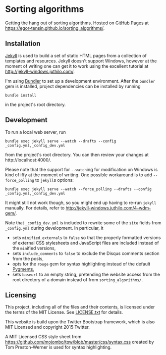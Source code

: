 # Sorting algorithms

Getting the hang out of sorting algorithms.
Hosted on [GitHub Pages](https://pages.github.com) at
https://egor-tensin.github.io/sorting_algorithms/.

## Installation

[Jekyll](http://jekyllrb.com/) is used to build a set of static HTML pages from
a collection of templates and resources.
Jekyll doesn't support Windows, however at the moment of writing one can get it
to work using the excellent tutorial at http://jekyll-windows.juthilo.com/.

I'm using [Bundler](http://bundler.io/) to set up a development environment.
After the `bundler` gem is installed, project dependencies can be installed by
running

    bundle install

in the project's root directory.

## Development

To run a local web server, run

    bundle exec jekyll serve --watch --drafts --config _config.yml,_config_dev.yml

from the project's root directory.
You can then review your changes at http://localhost:4000/.

Please note that the support for `--watch`ing for modification on Windows is
kind of iffy at the moment of writing.
One possible workaround is to add `--force_polling` to `jekyll`s options:

    bundle exec jekyll serve --watch --force_polling --drafts --config _config.yml,_config_dev.yml

It might still not work though, so you might end up having to re-run `jekyll`
manually.
For details, refer to http://jekyll-windows.juthilo.com/4-wdm-gem/.

Note that `_config_dev.yml` is included to rewrite some of the `site` fields
from `_config.yml` during development.
In particular, it

* sets `minified_externals` to `false` so that the properly formatted versions
  of external CSS stylesheets and JavaScript files are included instead of the
  `min`ified versions,
* sets `include_comments` to `false` to exclude the Disqus comments section
  from the posts,
* opts for the `rouge` gem for syntax highlighting instead of the default
  [Pygments](http://pygments.org/),
* sets `baseurl` to an empty string, pretending the website access from the
  root directory of a domain instead of from `sorting_algorithms/`.

## Licensing

This project, including all of the files and their contents, is licensed under
the terms of the MIT License.
See [LICENSE.txt](LICENSE.txt) for details.

This website is build upon the Twitter Bootstrap framework, which is also MIT
Licensed and copyright 2015 Twitter.

A MIT Licensed CSS style sheet from
https://github.com/mojombo/tpw/blob/master/css/syntax.css created by Tom
Preston-Werner is used for syntax highlighting.
